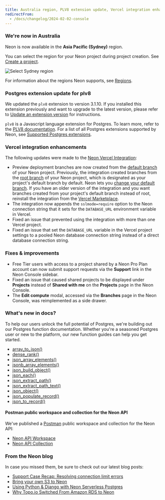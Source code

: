 ```yaml
---
title: Australia region, PLV8 extension update, Vercel integration enhancements, and more
redirectFrom:
  - /docs/changelog/2024-02-02-console
---
```


### We're now in Australia

Neon is now available in the **Asia Pacific (Sydney)** region.

You can select the region for your Neon project during project creation. See [Create a project](/docs/manage/projects#create-a-project).

![Select Sydney region](/docs/relnotes/region_sydney.png)

For information about the regions Neon supports, see [Regions](/docs/introduction/regions).

### Postgres extension update for plv8

We updated the `plv8` extension to version 3.1.10. If you installed this extension previously and want to upgrade to the latest version, please refer to [Update an extension version](/docs/extensions/pg-extensions#update-an-extension-version) for instructions.

`plv8` is a Javascript language extension for Postgres. To learn more, refer to the [PLV8 documentation](https://plv8.github.io/). For a list of all Postgres extensions supported by Neon, see [Supported Postgres extensions](/docs/extensions/pg-extensions).

### Vercel integration enhancements

The following updates were made to the [Neon Vercel Integration](https://vercel.com/integrations/neon):

- Preview deployment branches are now created from the [default branch](/docs/reference/glossary#default-branch) of your Neon project. Previously, the integration created branches from the [root branch](/docs/reference/glossary#root-branch) of your Neon project, which is designated as your project's default branch by default. Neon lets you [change your default branch](/docs/manage/branches#set-a-branch-as-default). If you have an older version of the integration and you want branches created from your project's default branch instead of root, reinstall the integration from the [Vercel Marketplace](https://vercel.com/integrations).
- The integration now appends the `sslmode=require` option to the Neon connection string that it sets for the `DATABASE_URL` environment variable in Vercel.
- Fixed an issue that prevented using the integration with more than one Vercel project.
- Fixed an issue that set the `DATABASE_URL` variable in the Vercel project settings to a pooled Neon database connection string instead of a direct database connection string.

### Fixes & improvements

- Free Tier users with access to a project shared by a Neon Pro Plan account can now submit support requests via the **Support** link in the Neon Console sidebar.
- Fixed an issue that caused shared projects to be displayed under **Projects** instead of **Shared with me** on the **Projects** page in the Neon Console.
- The **Edit compute** modal, accessed via the **Branches** page in the Neon Console, was reimplemented as a side drawer.

### What's new in docs?

To help our users unlock the full potential of Postgres, we're building out our Postgres function documentation. Whether you're a seasoned Postgres user or new to the platform, our new function guides can help you get started.

- [array_to_json()](/docs/functions/array_to_json)
- [dense_rank()](/docs/functions/dense_rank)
- [json_array_elements()](/docs/functions/json_array_elements)
- [jsonb_array_elements()](/docs/functions/jsonb_array_elements)
- [json_build_object()](/docs/functions/json_build_object)
- [json_each()](/docs/functions/json_each)
- [json_extract_path()](/docs/functions/json_extract_path)
- [json_extract_path_text()](/docs/functions/json_extract_path_text)
- [json_object()](/docs/functions/json_object)
- [json_populate_record()](/docs/functions/json_populate_record)
- [json_to_record()](/docs/functions/json_to_record)

#### Postman public workspace and collection for the Neon API

We've published a [Postman](https://www.postman.com/) public workspace and collection for the Neon API:

- [Neon API Workspace](https://www.postman.com/lunar-module-administrator-24069866/workspace/neon-serverless-postgres-workspace/overview)
- [Neon API Collection](https://www.postman.com/lunar-module-administrator-24069866/workspace/neon-serverless-postgres-workspace/collection/24017468-c9ee358d-6fbb-49ec-8d2a-f7eb9117917c)

### From the Neon blog

In case you missed them, be sure to check out our latest blog posts:

- [Support Case Recap: Resolving connection limit errors](/blog/postgres-support-case-recap)
- [Bring your own S3 to Neon](/blog3-to-neon)
- [Using Python & Django with Neon Serverless Postgres](/blogd-neons-serverless-postgres)
- [Why Topo.io Switched From Amazon RDS to Neon](/blogched-from-amazon-rds-to-neon)
